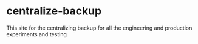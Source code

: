 # centralize-backup
This site for the centralizing backup for all the engineering and production experiments and testing
